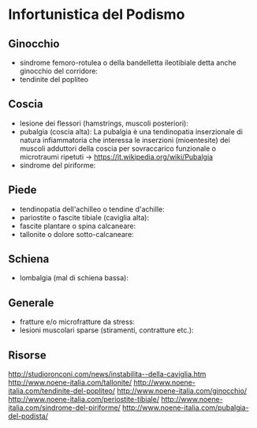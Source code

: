 Infortunistica del Podismo
==========================

Ginocchio
---------
- sindrome femoro-rotulea o della bandelletta ileotibiale detta anche ginocchio del corridore:
- tendinite del popliteo

Coscia
------
- lesione dei flessori (hamstrings, muscoli posteriori):
- pubalgia (coscia alta): La pubalgia è una tendinopatia inserzionale di natura infiammatoria che interessa le inserzioni (mioentesite) dei muscoli adduttori della coscia per sovraccarico funzionale o microtraumi ripetuti -> https://it.wikipedia.org/wiki/Pubalgia
- sindrome del piriforme:

Piede
-----
- tendinopatia dell'achilleo o tendine d'achille:
- pariostite o fascite tibiale (caviglia alta):
- fascite plantare o spina calcaneare:
- tallonite o dolore sotto-calcaneare:

Schiena
-------
- lombalgia (mal di schiena bassa):

Generale
--------
- fratture e/o microfratture da stress:
- lesioni muscolari sparse (stiramenti, contratture etc.):

Risorse
-------
http://studioronconi.com/news/instabilita--della-caviglia.htm
http://www.noene-italia.com/tallonite/
http://www.noene-italia.com/tendinite-del-popliteo/
http://www.noene-italia.com/ginocchio/
http://www.noene-italia.com/periostite-tibiale/
http://www.noene-italia.com/sindrome-del-piriforme/
http://www.noene-italia.com/pubalgia-del-podista/